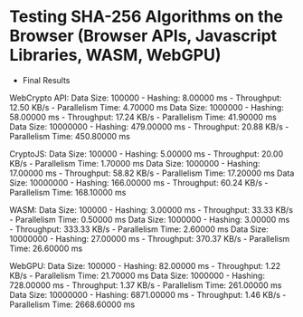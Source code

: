 # Testing SHA-256 Algorithms on the Browser (Browser APIs, Javascript Libraries, WASM, WebGPU)

* Final Results

WebCrypto API:
Data Size: 100000 - Hashing: 8.00000 ms - Throughput: 12.50 KB/s - Parallelism Time: 4.70000 ms
Data Size: 1000000 - Hashing: 58.00000 ms - Throughput: 17.24 KB/s - Parallelism Time: 41.90000 ms
Data Size: 10000000 - Hashing: 479.00000 ms - Throughput: 20.88 KB/s - Parallelism Time: 450.80000 ms

CryptoJS:
Data Size: 100000 - Hashing: 5.00000 ms - Throughput: 20.00 KB/s - Parallelism Time: 1.70000 ms
Data Size: 1000000 - Hashing: 17.00000 ms - Throughput: 58.82 KB/s - Parallelism Time: 17.20000 ms
Data Size: 10000000 - Hashing: 166.00000 ms - Throughput: 60.24 KB/s - Parallelism Time: 168.10000 ms

WASM:
Data Size: 100000 - Hashing: 3.00000 ms - Throughput: 33.33 KB/s - Parallelism Time: 0.50000 ms
Data Size: 1000000 - Hashing: 3.00000 ms - Throughput: 333.33 KB/s - Parallelism Time: 2.60000 ms
Data Size: 10000000 - Hashing: 27.00000 ms - Throughput: 370.37 KB/s - Parallelism Time: 26.60000 ms

WebGPU:
Data Size: 100000 - Hashing: 82.00000 ms - Throughput: 1.22 KB/s - Parallelism Time: 21.70000 ms
Data Size: 1000000 - Hashing: 728.00000 ms - Throughput: 1.37 KB/s - Parallelism Time: 261.00000 ms
Data Size: 10000000 - Hashing: 6871.00000 ms - Throughput: 1.46 KB/s - Parallelism Time: 2668.60000 ms
